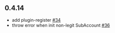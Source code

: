 ## 0.4.14

- add plugin-register [#34](https://github.com/dotbitHQ/dotbit.js/pull/34)
- throw error when init non-legit SubAccount [#36](https://github.com/dotbitHQ/dotbit.js/pull/36) 